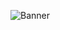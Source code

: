 ![Banner](https://user-images.githubusercontent.com/46307450/236706280-afaee3da-7630-40f0-9415-4d8e63d43f6c.png)
